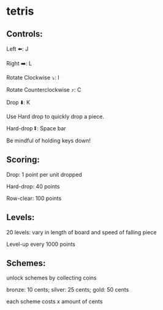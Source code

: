 # tetris

## Controls:

Left :arrow_left:: J

Right :arrow_right:: L

Rotate Clockwise :arrow_heading_down:: I

Rotate Counterclockwise :arrow_heading_up:: C

Drop :arrow_down:: K

Use Hard drop to quickly drop a piece.

Hard-drop :arrow_double_down:: Space bar

Be mindful of holding keys down! 

## Scoring:

Drop: 1 point per unit dropped

Hard-drop: 40 points

Row-clear: 100 points

## Levels:

20 levels: vary in length of board and speed of falling piece

Level-up every 1000 points

## Schemes:

unlock schemes by collecting coins
  
  bronze: 10 cents; 
  silver: 25 cents; 
  gold: 50 cents 

each scheme costs x amount of cents


